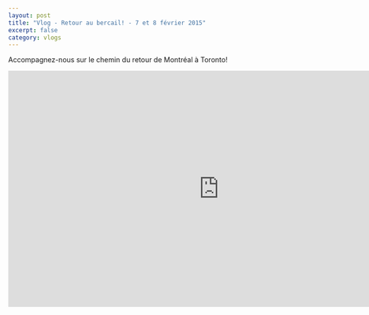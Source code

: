 ```yaml
---
layout: post
title: "Vlog - Retour au bercail! - 7 et 8 février 2015"
excerpt: false
category: vlogs
---
```


Accompagnez-nous sur le chemin du retour de Montréal à Toronto! 

<iframe width="853" height="480" src="https://www.youtube.com/embed/zjq0M2aSyGw" frameborder="0" allowfullscreen></iframe>
